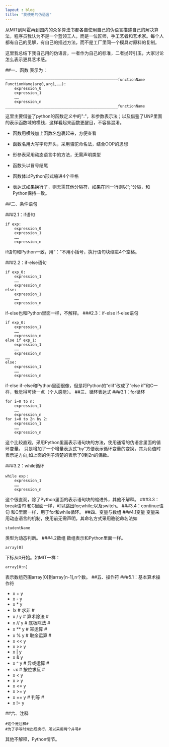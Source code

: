 ```yaml
---
layout : blog 
title: "我使用的伪语言"
---
```


从MIT到阿霍再到国内的众多算法书都各自使用自己的伪语言描述自己的解决算法，程序员我认为不是一个蓝领工人，而是一位匠师，手工艺者和艺术家。每个人都有自己的见解，有自己的描述方法，而不是工厂里同一个模具对原料的复制。

这里我总结下我自己用的伪语言，一者作为自己的标准，二者抛砖引玉，大家讨论怎么表示更具艺术感。

##一、函数
表示为：

	——————————————————————————————————————————————————functionName
	FunctionName(arg0,arg1,……):
		expression_0
		expression_1
		……
		expression_n
	__________________________________________________functionName


这里主要借鉴了python的函数定义中的":"，和参数表示法；以及借鉴了UNP里面的表示函数域的横线，这样看起来函数更醒目，不容易混淆。

* 函数用横线加上函数名包裹起来，方便查看

* 函数名用大写字母开头，采用骆驼命名法，结合OOP的思想

* 形参表采用动态语言中的方法，无需声明类型

* 函数头以冒号结尾

* 函数体以Python形式缩进4个空格

* 表达式如果换行了，则无需其他分隔符，如果在同一行则以“;”分隔，和Python保持一致。


##二、条件语句

###2.1：if语句

	if exp:
		expression_0
		expression_1
		……
		expression_n


if语句和Python一致，用“：”不用小括号，执行语句块缩进4个空格。

###2.2：if-else语句

	if exp_0:
		expression_1
		……
		expression_n
	else:
		expression_1
		……
		expression_n

if-else也和Python里面一样，不解释。
###2.3：if-else if-else语句

	if exp_0:
		expression_1
		……
		expression_n
	else if exp_1:
		expression_1
		……
		expression_n
	……
	else:
		expression_1
		……
		expression_n


if-else if-else和Python里面很像，但是将Python的“elif”改成了“else if”和C一样，我觉得可读一点（个人感觉）。
##三、循环表达式
###3.1：for循环

	for i=0 to n:
		expression_1
		……
		expression_n
	for i=0 to 2n by 2:
		expression_1
		……
		expression_n


这个比较直观，采用Python里面表示语句块的方法，使用通常的伪语言里面的循环变量。
只是增加了一个增量表达式“by”方便表示循环变量的变换，其为负值时表示逆方向,如上面的例子清楚的表示了0到2n的偶数。

###3.2：while循环

	while exp：
		expression_1
		……
		expression_n

这个很直观，除了Python里面的表示语句块的缩进外，其他不解释。
###3.3：break语句
和C里面一样，可以跳出for;while;以及switch。
###3.4：continue语句
和C里面一样，用于for和while循环。
##四、变量与数组
###4.1变量
变量采用动态语言的机制，使用前无需声明，其命名方式采用骆驼命名法如

	studentName

类型为动态判断。
###4.2数组
数组表示和Python里面一样。

	array[0]

下标从0开始。如MIT一样：

	array[0:n]

表示数组范围array[0]到array[n-1],n个数。
##五、操作符
###5.1：基本算术操作符

* x + y
* x - y
* x * y
* !x		 # 求非  #
* x / y      # 算术除法 #
* x // y     # 底板除法 #
* x ** y 	 # 幂运算 #
* x % y 	 # 取余运算 #
* x << y
* x >> y
* x | y
* x & y
* x ^ y		# 异或运算 #
* ~x 		# 按位求反 #
* x < y
* x > y
* x <= y
* x >= y
* x == y	# 判等 #
* x != y

##六、注释

	#这个是注释#
	#为了手写时常出现换行，所以采用两个井号#

其他不解释，Python情节。
